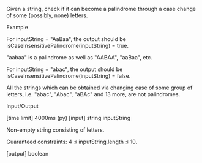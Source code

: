 Given a string, check if it can become a palindrome through a case change of some (possibly, none) letters.

Example

For inputString = "AaBaa", the output should be
isCaseInsensitivePalindrome(inputString) = true.

"aabaa" is a palindrome as well as "AABAA", "aaBaa", etc.

For inputString = "abac", the output should be
isCaseInsensitivePalindrome(inputString) = false.

All the strings which can be obtained via changing case of some group of letters, i.e. "abac", "Abac", "aBAc" and 13 more, are not palindromes.

Input/Output

[time limit] 4000ms (py)
[input] string inputString

Non-empty string consisting of letters.

Guaranteed constraints:
4 ≤ inputString.length ≤ 10.

[output] boolean
